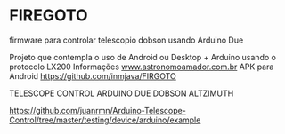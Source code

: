 ﻿FIREGOTO
=======

firmware para controlar telescopio dobson usando Arduino Due

Projeto que contempla o uso de Android ou Desktop + Arduino usando o protocolo LX200
Informações www.astronomoamador.com.br
APK para Android
https://github.com/inmjava/FIRGOTO


TELESCOPE CONTROL ARDUINO DUE
DOBSON ALTZIMUTH

https://github.com/juanrmn/Arduino-Telescope-Control/tree/master/testing/device/arduino/example